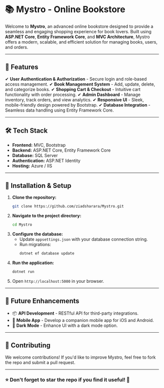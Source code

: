 # 📚 Mystro - Online Bookstore

Welcome to **Mystro**, an advanced online bookstore designed to provide a seamless and engaging shopping experience for book lovers. Built using **ASP.NET Core**, **Entity Framework Core**, and **MVC Architecture**, Mystro offers a modern, scalable, and efficient solution for managing books, users, and orders.

---

## 🚀 Features

✔ **User Authentication & Authorization** - Secure login and role-based access management.
✔ **Book Management System** - Add, update, delete, and categorize books.
✔ **Shopping Cart & Checkout** - Intuitive cart functionality with order processing.
✔ **Admin Dashboard** - Manage inventory, track orders, and view analytics.
✔ **Responsive UI** - Sleek, mobile-friendly design powered by Bootstrap.
✔ **Database Integration** - Seamless data handling using Entity Framework Core.

---

## 🛠️ Tech Stack

- **Frontend:** MVC, Bootstrap
- **Backend:** ASP.NET Core, Entity Framework Core
- **Database:** SQL Server
- **Authentication:** ASP.NET Identity
- **Hosting:** Azure / IIS

---

## 🎯 Installation & Setup

1. **Clone the repository:**
   ```sh
   git clone https://github.com/ziadsharara/Mystro.git
   ```
2. **Navigate to the project directory:**
   ```sh
   cd Mystro
   ```
3. **Configure the database:**
   - Update `appsettings.json` with your database connection string.
   - Run migrations:
     ```sh
     dotnet ef database update
     ```
4. **Run the application:**
   ```sh
   dotnet run
   ```
5. Open `http://localhost:5000` in your browser.

<!--
---

## 📸 Screenshots

![Homepage](https://via.placeholder.com/800x400)
![Admin Panel](https://via.placeholder.com/800x400)
-->

---

## 📌 Future Enhancements

- 📦 **API Development** - RESTful API for third-party integrations.
- 📱 **Mobile App** - Develop a companion mobile app for iOS and Android.
- 🎨 **Dark Mode** - Enhance UI with a dark mode option.

---

## 🤝 Contributing

We welcome contributions! If you'd like to improve Mystro, feel free to fork the repo and submit a pull request.

<!--
---

## 💬 Contact

📧 **Email:** ziadsharara@example.com  
🌍 **LinkedIn:** [linkedin.com/in/ziadsharara](https://linkedin.com/in/ziadsharara)  
🚀 **Portfolio:** [ziadsharara.dev](https://ziadsharara.dev)
-->

---

### ⭐ Don't forget to star the repo if you find it useful! 🚀
